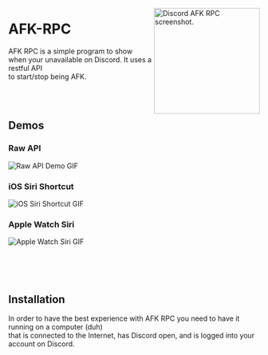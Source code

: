 <img src="https://afk.tvanderb.dev/media/Screenshot.jpeg" align="right"
     alt="Discord AFK RPC screenshot." width="212">

# AFK-RPC  

AFK RPC is a simple program to show when your unavailable on Discord. It uses a restful API  
to start/stop being AFK. 


<br />
<br />

## Demos

### Raw API

![Raw API Demo GIF](https://afk.tvanderb.dev/media/gif/Raw%20API%20Demo.gif)

### iOS Siri Shortcut

![iOS Siri Shortcut GIF](https://afk.tvanderb.dev/media/gif/iOS%20Demo.gif)

### Apple Watch Siri

![Apple Watch Siri GIF](https://afk.tvanderb.dev/media/gif/Siri%20Watch%20Demo.gif)

<br />
<br />
<br />

## Installation

In order to have the best experience with AFK RPC you need to have it running on a computer (duh)  
 that is connected to the Internet, has Discord open, and is logged into your account on Discord.
